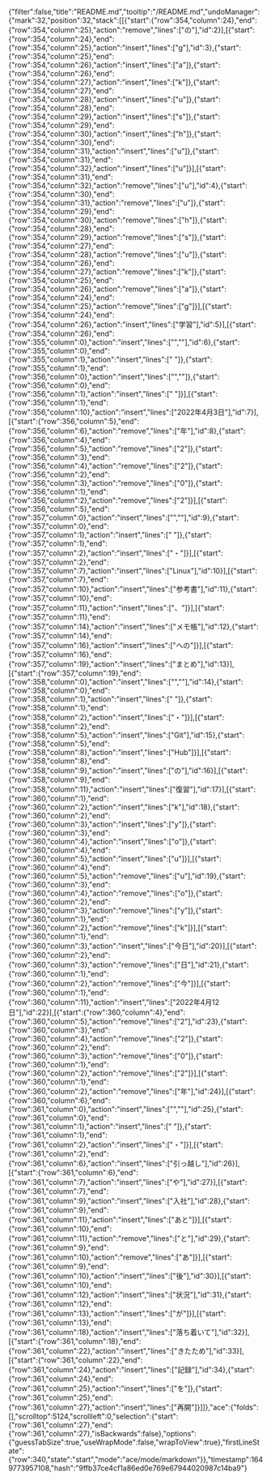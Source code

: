 {"filter":false,"title":"README.md","tooltip":"/README.md","undoManager":{"mark":32,"position":32,"stack":[[{"start":{"row":354,"column":24},"end":{"row":354,"column":25},"action":"remove","lines":["の"],"id":2}],[{"start":{"row":354,"column":24},"end":{"row":354,"column":25},"action":"insert","lines":["g"],"id":3},{"start":{"row":354,"column":25},"end":{"row":354,"column":26},"action":"insert","lines":["a"]},{"start":{"row":354,"column":26},"end":{"row":354,"column":27},"action":"insert","lines":["k"]},{"start":{"row":354,"column":27},"end":{"row":354,"column":28},"action":"insert","lines":["u"]},{"start":{"row":354,"column":28},"end":{"row":354,"column":29},"action":"insert","lines":["s"]},{"start":{"row":354,"column":29},"end":{"row":354,"column":30},"action":"insert","lines":["h"]},{"start":{"row":354,"column":30},"end":{"row":354,"column":31},"action":"insert","lines":["u"]},{"start":{"row":354,"column":31},"end":{"row":354,"column":32},"action":"insert","lines":["u"]}],[{"start":{"row":354,"column":31},"end":{"row":354,"column":32},"action":"remove","lines":["u"],"id":4},{"start":{"row":354,"column":30},"end":{"row":354,"column":31},"action":"remove","lines":["u"]},{"start":{"row":354,"column":29},"end":{"row":354,"column":30},"action":"remove","lines":["h"]},{"start":{"row":354,"column":28},"end":{"row":354,"column":29},"action":"remove","lines":["s"]},{"start":{"row":354,"column":27},"end":{"row":354,"column":28},"action":"remove","lines":["u"]},{"start":{"row":354,"column":26},"end":{"row":354,"column":27},"action":"remove","lines":["k"]},{"start":{"row":354,"column":25},"end":{"row":354,"column":26},"action":"remove","lines":["a"]},{"start":{"row":354,"column":24},"end":{"row":354,"column":25},"action":"remove","lines":["g"]}],[{"start":{"row":354,"column":24},"end":{"row":354,"column":26},"action":"insert","lines":["学習"],"id":5}],[{"start":{"row":354,"column":26},"end":{"row":355,"column":0},"action":"insert","lines":["",""],"id":6},{"start":{"row":355,"column":0},"end":{"row":355,"column":1},"action":"insert","lines":[" "]},{"start":{"row":355,"column":1},"end":{"row":356,"column":0},"action":"insert","lines":["",""]},{"start":{"row":356,"column":0},"end":{"row":356,"column":1},"action":"insert","lines":[" "]}],[{"start":{"row":356,"column":1},"end":{"row":356,"column":10},"action":"insert","lines":["2022年4月3日"],"id":7}],[{"start":{"row":356,"column":5},"end":{"row":356,"column":6},"action":"remove","lines":["年"],"id":8},{"start":{"row":356,"column":4},"end":{"row":356,"column":5},"action":"remove","lines":["2"]},{"start":{"row":356,"column":3},"end":{"row":356,"column":4},"action":"remove","lines":["2"]},{"start":{"row":356,"column":2},"end":{"row":356,"column":3},"action":"remove","lines":["0"]},{"start":{"row":356,"column":1},"end":{"row":356,"column":2},"action":"remove","lines":["2"]}],[{"start":{"row":356,"column":5},"end":{"row":357,"column":0},"action":"insert","lines":["",""],"id":9},{"start":{"row":357,"column":0},"end":{"row":357,"column":1},"action":"insert","lines":[" "]},{"start":{"row":357,"column":1},"end":{"row":357,"column":2},"action":"insert","lines":["・"]}],[{"start":{"row":357,"column":2},"end":{"row":357,"column":7},"action":"insert","lines":["Linux"],"id":10}],[{"start":{"row":357,"column":7},"end":{"row":357,"column":10},"action":"insert","lines":["参考書"],"id":11},{"start":{"row":357,"column":10},"end":{"row":357,"column":11},"action":"insert","lines":["、"]}],[{"start":{"row":357,"column":11},"end":{"row":357,"column":14},"action":"insert","lines":["メモ帳"],"id":12},{"start":{"row":357,"column":14},"end":{"row":357,"column":16},"action":"insert","lines":["への"]}],[{"start":{"row":357,"column":16},"end":{"row":357,"column":19},"action":"insert","lines":["まとめ"],"id":13}],[{"start":{"row":357,"column":19},"end":{"row":358,"column":0},"action":"insert","lines":["",""],"id":14},{"start":{"row":358,"column":0},"end":{"row":358,"column":1},"action":"insert","lines":[" "]},{"start":{"row":358,"column":1},"end":{"row":358,"column":2},"action":"insert","lines":["・"]}],[{"start":{"row":358,"column":2},"end":{"row":358,"column":5},"action":"insert","lines":["Git"],"id":15},{"start":{"row":358,"column":5},"end":{"row":358,"column":8},"action":"insert","lines":["Hub"]}],[{"start":{"row":358,"column":8},"end":{"row":358,"column":9},"action":"insert","lines":["の"],"id":16}],[{"start":{"row":358,"column":9},"end":{"row":358,"column":11},"action":"insert","lines":["復習"],"id":17}],[{"start":{"row":360,"column":1},"end":{"row":360,"column":2},"action":"insert","lines":["k"],"id":18},{"start":{"row":360,"column":2},"end":{"row":360,"column":3},"action":"insert","lines":["y"]},{"start":{"row":360,"column":3},"end":{"row":360,"column":4},"action":"insert","lines":["o"]},{"start":{"row":360,"column":4},"end":{"row":360,"column":5},"action":"insert","lines":["u"]}],[{"start":{"row":360,"column":4},"end":{"row":360,"column":5},"action":"remove","lines":["u"],"id":19},{"start":{"row":360,"column":3},"end":{"row":360,"column":4},"action":"remove","lines":["o"]},{"start":{"row":360,"column":2},"end":{"row":360,"column":3},"action":"remove","lines":["y"]},{"start":{"row":360,"column":1},"end":{"row":360,"column":2},"action":"remove","lines":["k"]}],[{"start":{"row":360,"column":1},"end":{"row":360,"column":3},"action":"insert","lines":["今日"],"id":20}],[{"start":{"row":360,"column":2},"end":{"row":360,"column":3},"action":"remove","lines":["日"],"id":21},{"start":{"row":360,"column":1},"end":{"row":360,"column":2},"action":"remove","lines":["今"]}],[{"start":{"row":360,"column":1},"end":{"row":360,"column":11},"action":"insert","lines":["2022年4月12日"],"id":22}],[{"start":{"row":360,"column":4},"end":{"row":360,"column":5},"action":"remove","lines":["2"],"id":23},{"start":{"row":360,"column":3},"end":{"row":360,"column":4},"action":"remove","lines":["2"]},{"start":{"row":360,"column":2},"end":{"row":360,"column":3},"action":"remove","lines":["0"]},{"start":{"row":360,"column":1},"end":{"row":360,"column":2},"action":"remove","lines":["2"]}],[{"start":{"row":360,"column":1},"end":{"row":360,"column":2},"action":"remove","lines":["年"],"id":24}],[{"start":{"row":360,"column":6},"end":{"row":361,"column":0},"action":"insert","lines":["",""],"id":25},{"start":{"row":361,"column":0},"end":{"row":361,"column":1},"action":"insert","lines":[" "]},{"start":{"row":361,"column":1},"end":{"row":361,"column":2},"action":"insert","lines":["・"]}],[{"start":{"row":361,"column":2},"end":{"row":361,"column":6},"action":"insert","lines":["引っ越し"],"id":26}],[{"start":{"row":361,"column":6},"end":{"row":361,"column":7},"action":"insert","lines":["や"],"id":27}],[{"start":{"row":361,"column":7},"end":{"row":361,"column":9},"action":"insert","lines":["入社"],"id":28},{"start":{"row":361,"column":9},"end":{"row":361,"column":11},"action":"insert","lines":["あと"]}],[{"start":{"row":361,"column":10},"end":{"row":361,"column":11},"action":"remove","lines":["と"],"id":29},{"start":{"row":361,"column":9},"end":{"row":361,"column":10},"action":"remove","lines":["あ"]}],[{"start":{"row":361,"column":9},"end":{"row":361,"column":10},"action":"insert","lines":["後"],"id":30}],[{"start":{"row":361,"column":10},"end":{"row":361,"column":12},"action":"insert","lines":["状況"],"id":31},{"start":{"row":361,"column":12},"end":{"row":361,"column":13},"action":"insert","lines":["が"]}],[{"start":{"row":361,"column":13},"end":{"row":361,"column":18},"action":"insert","lines":["落ち着いて"],"id":32}],[{"start":{"row":361,"column":18},"end":{"row":361,"column":22},"action":"insert","lines":["きたため"],"id":33}],[{"start":{"row":361,"column":22},"end":{"row":361,"column":24},"action":"insert","lines":["記録"],"id":34},{"start":{"row":361,"column":24},"end":{"row":361,"column":25},"action":"insert","lines":["を"]},{"start":{"row":361,"column":25},"end":{"row":361,"column":27},"action":"insert","lines":["再開"]}]]},"ace":{"folds":[],"scrolltop":5124,"scrollleft":0,"selection":{"start":{"row":361,"column":27},"end":{"row":361,"column":27},"isBackwards":false},"options":{"guessTabSize":true,"useWrapMode":false,"wrapToView":true},"firstLineState":{"row":340,"state":"start","mode":"ace/mode/markdown"}},"timestamp":1649773957108,"hash":"9ffb37ce4cf1a86ed0e769e67944020987c14ba9"}